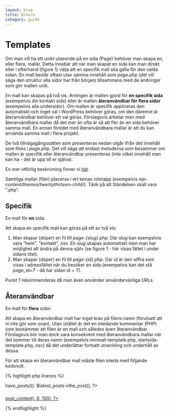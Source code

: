 ```yaml
---
layout: blog
title: Binero
category: guide
---
```


# Templates

Om man vill ha ett unikt utseende på en sida (Page) behöver man skapa en, eller flera, mallar. Detta innebär att när man skapat en sida kan man direkt eller i efterhand (figure 1) välja att en specifik mall ska gälla för den valda sidan. En mall består oftast utav samma innehåll som _page.php_ (det vill säga den struktur alla sidor har från början) tillsammans med de ändringar som gör mallen unik.

En mall kan skapas på två vis. Antingen är mallen gjord för __en specifik sida__ (exempelvis din kontakt sida) eller är mallen __återanvändbar för flera sidor__ (exempelvis alla undersidor). Om mallen är specifik appliceras den automatiskt och inget val i WordPress behöver göras, om den däremot är återanvändbar behöver ett val göras. Förslagsvis arbetar man med återanvändbara mallar då det mer än ofta är så att fler än en sida behöver samma mall. En annan föredel med återanvändbara mallar är att du kan använda samma mall i flera projekt.

De två tillvägagångssätten som presenteras nedan utgår ifrån det innehåll som finns i _page.php_. Det vill säga att endast metoderna som besämmer om mallen är specifik eller återanvändbar presenteras (inte vilket innehåll man kan ha - det är upp till er själva).

En mer utförlig beskrivning finner ni [här](http://codex.wordpress.org/Page_Templates).

Samtliga mallar (filer) placeras i ert temas rotmapp (exempelvis _wp-content/themes/twentythirteen-child/_). Tänk på att filändelsen skall vara ".php".

## Specifik

En mall för __en__ sida.

Att skapa en specifik mall kan göras på ett av två vis:

1. Man skapar (döper) en fil till _page-{slug}.php_. Där _slug_ kan exempelvis vara "hem", "kontakt", osv. En _slug_ skapas automatiskt men man har möjlighet att ändra på denna själv (se figure 1 - här visas fältet i under sidans titel).
2. Man skapar (döper) en fil till _page-{id}.php_. Där _id_ är den siffra som visas i adressfältet när du besöker en sida (exempelvis kan det stå _page_id=7_ - då har sidan id = 7).

Punkt 1 rekommenderas då man även använder användarvänliga URLs.

## Återanvändbar

En mall för __flera__ sidor.

Att skapa en återanvändbar mall har inget krav på filens namn (förutsatt att ni inte gör som ovan). Utan istället är det en inledande kommentar (PHP) som bestämmer att filen är en mall och således även återanvändbar. Förslagsvis bör man dock vara konsekvent med återanvändbara mallar när det kommer till deras namn (exempelvis minmall-template.php, startsida-template.php, osv) då det underlättar fortsatt utveckling och underhåll av dessa.

För att skapa en återanvändbar mall måste filen inleda med följande kodsnutt.

{% highlight php linenos %}
<?php
/*
Template Name: My own page template
*/
{% endhighlight %}

Notera att allt efter "Template Name:" är det som bestämmer namnet på den återanvändbara mallen.

# Kodsnuttar

_Med reservation för ändringar_.

Tre senaste blogginläggen.

{% highlight php linenos %}
<?php $latest_posts = new WP_Query( 'showposts=3' ); ?>
<?php while ($latest_posts->have_posts()): $latest_posts->the_post(); ?>
<div class="box-first-page">
    <a href="<?php the_permalink() ?>" class="box-hover">
    <?php the_post_thumbnail(); ?>
    <h3><?php the_title(); ?></h3>
    <p><?php echo substr(strip_tags($post->post_content), 0, 150); ?></p>
    </a>
</div>
<?php endwhile; ?>
{% endhighlight %}
